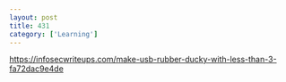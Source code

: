 ```yaml
---
layout: post
title: 431
category: ['Learning']
---
```


https://infosecwriteups.com/make-usb-rubber-ducky-with-less-than-3-fa72dac9e4de


